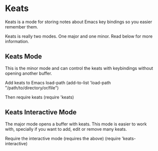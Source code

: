 # Keats

Keats is a mode for storing notes about Emacs key bindings so you
easier remember them.

Keats is really two modes. One major and one minor. Read below for
more information.

## Keats Mode
This is the minor mode and can control the keats with keybindings
without opening another buffer.

Add keats to Emacs load-path
    (add-to-list 'load-path "/path/to/directory/or/file")

Then require keats
    (require 'keats)

## Keats Interactive Mode
The major mode opens a buffer with keats. This mode is easier to work
with, specially if you want to add, edit or remove many keats.

Require the interactive mode (requires the above)
    (require 'keats-interactive)
